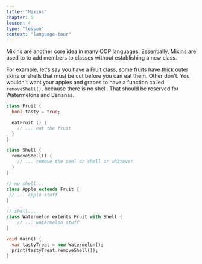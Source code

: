 ```yaml
---
title: "Mixins"
chapter: 5
lesson: 4
type: "lesson"
context: "language-tour"
---
```


Mixins are another core idea in many OOP languages. Essentially, Mixins are used to to add members to classes without establishing a new class.

For example, let's say you have a Fruit class, some fruits have thick outer skins or shells that must be cut before you can eat them. Other don't. You wouldn't want your apples and grapes to have a function called `removeShell()`, because there is no shell. That should be reserved for Watermelons and Bananas.

``` dart
class Fruit {
  bool tasty = true;

  eatFruit () {
    // ... eat the fruit
  }
}

class Shell {
  removeShell() {
    // ... remove the peel or shell or whatever
  }
}

// no shell...
class Apple extends Fruit {
 // ... apple stuff 
}

// shell... 
class Watermelon extents Fruit with Shell {
    // ... watermelon stuff
}

void main() {
  var tastyTreat = new Watermelon();
  print(tastyTreat.removeShell());
}
```
